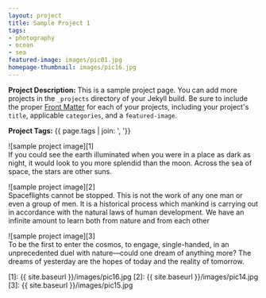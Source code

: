 ```yaml
---
layout: project
title: Sample Project 1
tags:
- photography
- ocean
- sea
featured-image: images/pic01.jpg
homepage-thumbnail: images/pic16.jpg
---
```


**Project Description:** This is a sample project page. You can add more projects in the `_projects` directory of your Jekyll build. Be sure to include the proper [Front Matter](https://jekyllrb.com/docs/frontmatter/) for each of your projects, including your project's `title`, applicable `categories`, and a `featured-image`.

**Project Tags:** {{ page.tags | join: ', '}}

![sample project image][1]  
If you could see the earth illuminated when you were in a place as dark as night, it would look to you more splendid than the moon. Across the sea of space, the stars are other suns.

![sample project image][2]  
Spaceflights cannot be stopped. This is not the work of any one man or even a group of men. It is a historical process which mankind is carrying out in accordance with the natural laws of human development. We have an infinite amount to learn both from nature and from each other

![sample project image][3]  
To be the first to enter the cosmos, to engage, single-handed, in an unprecedented duel with nature—could one dream of anything more? The dreams of yesterday are the hopes of today and the reality of tomorrow.


<!-- Referenced Images -->
[1]: {{ site.baseurl }}/images/pic16.jpg
[2]: {{ site.baseurl }}/images/pic14.jpg
[3]: {{ site.baseurl }}/images/pic15.jpg
